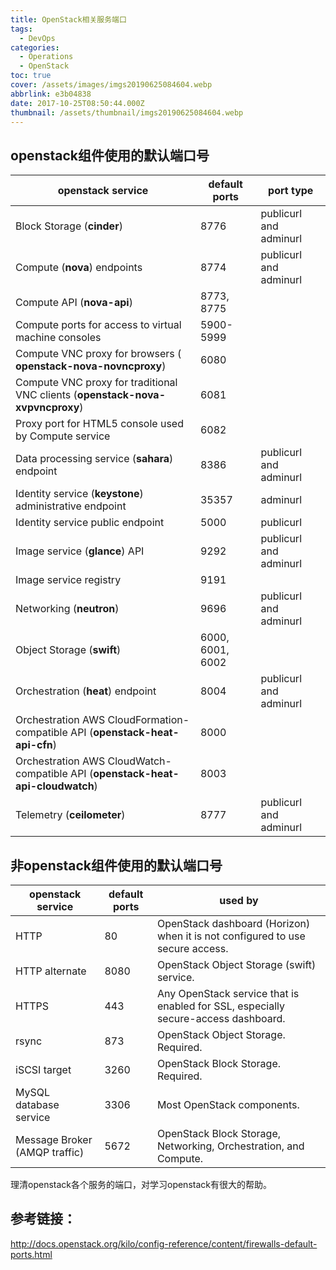 ```yaml
---
title: OpenStack相关服务端口
tags:
  - DevOps
categories:
  - Operations
  - OpenStack
toc: true
cover: /assets/images/imgs20190625084604.webp
abbrlink: e3b04838
date: 2017-10-25T08:50:44.000Z
thumbnail: /assets/thumbnail/imgs20190625084604.webp
---
```


## openstack组件使用的默认端口号

<!-- more -->

| openstack service                                                               | default ports    | port type              |
|---------------------------------------------------------------------------------|------------------|------------------------|
| Block Storage (**cinder**)                                                      | 8776             | publicurl and adminurl |
| Compute (**nova**) endpoints                                                    | 8774             | publicurl and adminurl |
| Compute API (**nova-api**)                                                      | 8773, 8775       |                        |
| Compute ports for access to virtual machine consoles                            | 5900-5999        |                        |
| Compute VNC proxy for browsers ( **openstack-nova-novncproxy**)                 | 6080             |                        |
| Compute VNC proxy for traditional VNC clients (**openstack-nova-xvpvncproxy**)  | 6081             |                        |
| Proxy port for HTML5 console used by Compute service                            | 6082             |                        |
| Data processing service (**sahara**) endpoint                                   | 8386             | publicurl and adminurl |
| Identity service (**keystone**) administrative endpoint                         | 35357            | adminurl               |
| Identity service public endpoint                                                | 5000             | publicurl              |
| Image service (**glance**) API                                                  | 9292             | publicurl and adminurl |
| Image service registry                                                          | 9191             |                        |
| Networking (**neutron**)                                                        | 9696             | publicurl and adminurl |
| Object Storage (**swift**)                                                      | 6000, 6001, 6002 |                        |
| Orchestration (**heat**) endpoint                                               | 8004             | publicurl and adminurl |
| Orchestration AWS CloudFormation-compatible API (**openstack-heat-api-cfn**)    | 8000             |                        |
| Orchestration AWS CloudWatch-compatible API (**openstack-heat-api-cloudwatch**) | 8003             |                        |
| Telemetry (**ceilometer**)                                                      | 8777             | publicurl and adminurl |

## 非openstack组件使用的默认端口号

| openstack service             | default ports | used by                                                                            |
|-------------------------------|---------------|------------------------------------------------------------------------------------|
| HTTP                          | 80            | OpenStack dashboard (Horizon) when it is not configured to use secure access.      |
| HTTP alternate                | 8080          | OpenStack Object Storage (swift) service.                                          |
| HTTPS                         | 443           | Any OpenStack service that is enabled for SSL, especially secure-access dashboard. |
| rsync                         | 873           | OpenStack Object Storage. Required.                                                |
| iSCSI target                  | 3260          | OpenStack Block Storage. Required.                                                 |
| MySQL database service        | 3306          | Most OpenStack components.                                                         |
| Message Broker (AMQP traffic) | 5672          | OpenStack Block Storage, Networking, Orchestration, and Compute.                   |

理清openstack各个服务的端口，对学习openstack有很大的帮助。

## 参考链接：

<http://docs.openstack.org/kilo/config-reference/content/firewalls-default-ports.html>
